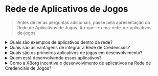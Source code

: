 # Rede de Aplicativos de Jogos

> Antes de ler as perguntas adicionais, passe pela apresentação da Rede de Aplicativos de Jogos. #o-que-e-uma-rede-de-aplicativos-de-jogos

<details>

<summary>Quais são exemplos de aplicativos dentro da rede?</summary>

* **Soulbound launchpad**: Conecta jogadores a jogos com base em sua identidade digital, para que os jogos possam oferecer oportunidades de investimento exclusivas para jogadores que gostam do gênero correspondente.&#x20;
* **Aplicativo de engajamento do jogador (xborg.gg)**: Uma camada de engajamento sobre qualquer jogo e comunidade conectados a um avatar único. Isso serve como uma ótima ferramenta de aquisição para jogos e comunidades de jogos.&#x20;
* **Integração no jogo**: Integra a camada de credenciais dentro de um jogo e oferece modos de jogo e vantagens exclusivas para especialistas no gênero.
* **Protocolo de comunicação**: Permite que marcas se conectem com jogadores com base em suas credenciais. Os jogadores podem definir uma taxa de comunicação.&#x20;
* **Empréstimo de ativos com base em reputação**: Empreste seus ativos não com base em garantias, mas em suas credenciais e reputação.
* **Matchmaking**: Permite um matchmaking mais eficiente no jogo com base em todo o histórico dos jogadores.&#x20;
* **Comunidades de jogos descentralizadas**: Um aplicativo que permite a criação de comunidades de jogos descentralizadas.
* **Recrutamento de jogadores de esports**: Um aplicativo que permite o recrutamento de jogadores de esports por equipes de esports ou comunidades de jogos descentralizadas.&#x20;
* **Plataforma de torneios**: Uma plataforma de torneios mais eficiente, com base no desempenho de certos jogadores.&#x20;
* **Aplicativo de dados de jogos**: Um aplicativo de namoro que combina jogadores com base em suas credenciais.

</details>

<details>

<summary>Quais são as vantagens de integrar a Rede de Credenciais?</summary>

A utilização da rede de credenciais pelos desenvolvedores oferece um processo contínuo e simplificado para integrar jogadores à rede, resultando em eficiências operacionais aprimoradas e, mais importante, uma experiência do usuário aprimorada para os jogadores. As vantagens oferecidas pela rede de credenciais são abrangentes, de modo que qualquer aplicativo de jogos que a integre está preparado para fornecer uma experiência incomparável para sua base de usuários.

</details>

<details>

<summary>Quais são os primeiros aplicativos de jogos em desenvolvimento?</summary>

Soulbound launchpad e o aplicativo de engajamento do jogador.&#x20;

</details>

<details>

<summary>Quem está desenvolvendo esses aplicativos?</summary>

A XBorg Labs é a principal desenvolvedora desses aplicativos. No entanto, após a descentralização, pretendemos abrir o desenvolvimento desses aplicativos para outros desenvolvedores.&#x20;

</details>

<details>

<summary>Como a XBorg incentiva o desenvolvimento de aplicativos na Rede de Credenciais de Jogos?</summary>

Um programa de concessão permitirá o incentivo ao desenvolvimento de aplicativos.&#x20;

</details>